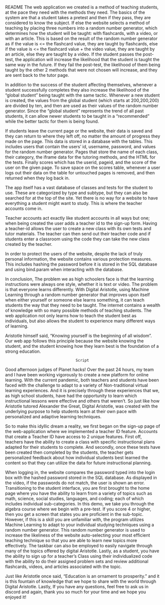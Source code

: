 README
The web application we created is a method of teaching students, at the pace they need with the methods they need. The basics of the system are that a student takes a pretest and then if they pass, they are considered to know the subject. If else the website selects a method of teaching by placing three numbers into a random number generator, which determines how the student will be taught: with flashcards, with a video, or with an article. This is based on the result of the random number generator as if the value is <= the flashcard value, they are taught by flashcards, else if the value is <= the flashcard value + the video value, they are taught by an article, else they are taught by a video. If the student passes the post-test, the application will increase the likelihood that the student is taught the same way in the future. If they fail the post-test, the likelihood of them being taught by the other 2 methods that were not chosen will increase, and they are sent back to the tutor page. 

In addition to the success of the student affecting themselves, whenever a student successfully completes they also increase the likelihood of the “global student” being taught with the same tactic. Whenever a new student is created, the values from the global student (which starts at 200,200,200) are divided by ten, and then are used as their values of the random number generator. Since the “global student” represents the trend of all past students, it can allow newer students to be taught in a “recommended” while the better tactic for them is being found.

If students leave the current page or the website, their data is saved and they can return to where they left off, no matter the amount of progress they made on the page. This data is stored in a database with the tables. This includes users that contain the users’ id, username, password, and values for the random number generator. Pages that store the name of each class, their category, the iframe data for the tutoring methods, and the HTML for the tests. Finally scores which has the userid, pageid, and the score of the user on the given page. To save space on the scores table, whenever a user logs out their data on the table for untouched pages is removed, and then returned when they log back in.


The app itself has a vast database of classes and tests for the student to use. These are categorized by type and subtype, but they can also be searched for at the top of the site. Yet there is no way for a website to have everything a student might want to study. This is where the teacher accounts come in.

Teacher accounts act exactly like student accounts in all ways but one; when being created the user adds a teacher id to the sign-up form. Having a teacher-id allows the user to create a new class with its own tests and tutor materials. The teacher can then send out their teacher code and if students enter a classroom using the code they can take the new class created by the teacher.

In order to protect the users of the website, despite the lack of truly personal information, the website contains various protection measures. This includes hashing the password before it is stored in the SQL database and using bind.param when interacting with the database.

In conclusion, The problem we as high schoolers face is that the learning instructions were always one style, whether it is text or video. The problem is that everyone learns differently. With Digital Aristotle, using Machine Learning through a random number generator that improves upon itself when either yourself or someone else learns something, it can teach students the way that they need to be taught. The internet contains a wealth of knowledge with so many possible methods of teaching students. The web application not only learns how to teach the student best as individuals, but also allows the student to experience many different ways of learning.

Aristotle himself said, “Knowing yourself is the beginning of all wisdom”. Our web app follows this principle because the website knowing the student, and the student knowing how they learn best is the foundation of a strong education.

									Script

Good afternoon judges of Planet hacks! Over the past 24 hours, my team and I have been working vigorously to create a new platform for online learning. With the current pandemic, both teachers and students have been faced with the challenge to adapt to a variety of Non-traditional virtual learning experiences. And it is precisely through these experiences that we, as high school students, have had the opportunity to learn which instructional lessons were effective and others that weren’t. So just like how Aristotle tutored Alexander the Great, Digital Aristotle, was created with the underlying purpose to help students learn at their own pace with personalized and adaptive learning techniques. 

So to make this idyllic dream a reality, we first began on the sign-up page of the web-application where we implemented a teacher ID feature. Accounts that create a Teacher ID have access to 2 unique features. First off, teachers have the ability to create a class with specific instructional plans adapted for their students to complete.  And secondly, once these tests have been created then completed by the students, the teacher gets personalized feedback about how individual students best learned the content so that they can utilize the data for future instructional planning.

When logging in, the website compares the password typed into the login box with the hashed password stored in the SQL database. As displayed in the video, if the passwords do not match, the user is shown an error. Transitioning to the student interface, you are first brought to the home page where you have the ability to learn from a variety of topics such as math, science, social studies, languages, and coding; each of which includes individual sub-categories. In this demo, we take you through the algebra course where we begin with a pre-test. If you score 4 or higher, then you get a screen that states you are proficient in the sub-topic. However, if this is a skill you are unfamiliar with, the program utilizes Machine Learning to adapt to your individual studying techniques using a random number generator. This random number generator is used to increase the likeliness of the website auto-selecting your most efficient teaching technique so that you are able to learn new topics more effectively. The taskbar can also be employed to easily navigate through many of the topics offered by digital Aristotle. Lastly, as a student, you have the ability to sign up for a teacher’s Class using their individualized code with the ability to do their assigned problem sets and review additional flashcards, videos, and articles associated with the topic.

Just like Aristotle once said, “Education is an ornament to prosperity.” and it is this fountain of knowledge that we hope to share with the world through Digital Aristotle. Lastly, If you have any questions, feel free to ask us in discord and again, thank you so much for your time and we hope you enjoyed it!
